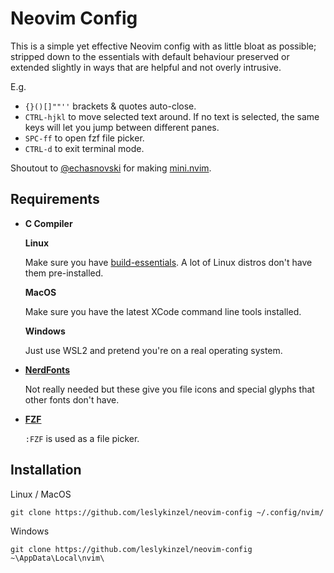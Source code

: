 # Neovim Config

This is a simple yet effective Neovim config with as little 
bloat as possible; stripped down to the essentials with default 
behaviour preserved or extended slightly in ways that are helpful 
and not overly intrusive.

E.g.

- `{}()[]""''` brackets & quotes auto-close.
- `CTRL-hjkl` to move selected text around. If no text is selected, the same keys will let you jump between different panes.
- `SPC-ff` to open fzf file picker.
- `CTRL-d` to exit terminal mode.

Shoutout to [@echasnovski](https://github.com/echasnovski) for making [mini.nvim](github.com/echasnovski/mini.nvim).

## Requirements

- **C Compiler**

    **Linux**

    Make sure you have [build-essentials](https://linuxize.com/post/how-to-install-gcc-on-ubuntu-20-04/). 
    A lot of Linux distros don't have them pre-installed. 

    **MacOS**

    Make sure you have the latest XCode command line tools installed.

    **Windows**

    Just use WSL2 and pretend you're on a real operating system.

- [**NerdFonts**](https://www.nerdfonts.com/)

    Not really needed but these give you file icons and special glyphs that other fonts don't have.

- [**FZF**](https://github.com/junegunn/fzf)

    `:FZF` is used as a file picker.

## Installation

Linux / MacOS
```
git clone https://github.com/leslykinzel/neovim-config ~/.config/nvim/
```

Windows
```
git clone https://github.com/leslykinzel/neovim-config ~\AppData\Local\nvim\
```
